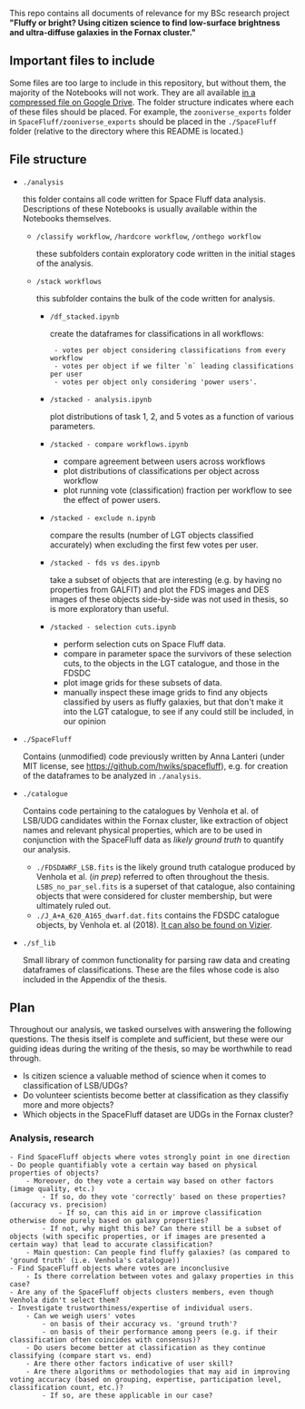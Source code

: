 This repo contains all documents of relevance for my BSc research project __"Fluffy or bright? Using citizen science to find low-surface brightness and ultra-diffuse galaxies in the Fornax cluster."__

## Important files to include
Some files are too large to include in this repository, but without them, the majority of the Notebooks will not work. They are all available [in a compressed file on Google Drive](https://drive.google.com/file/d/1kMQ7O18aRKn83wPoTQP1_7ePp9ezArT5/view?usp=sharing). The folder structure indicates where each of these files should be placed. For example, the `zooniverse_exports` folder in `SpaceFluff/zooniverse_exports` should be placed in the `./SpaceFluff` folder (relative to the directory where this README is located.)
## File structure

- `./analysis`

    this folder contains all code written for Space Fluff data analysis. Descriptions of these Notebooks is usually available within the Notebooks themselves.

    - `/classify workflow`, `/hardcore workflow`, `/onthego workflow`

         these subfolders contain exploratory code written in the initial stages of the analysis.
    - `/stack workflows`

        this subfolder contains the bulk of the code written for analysis.
		-  `/df_stacked.ipynb`

			create the dataframes for classifications in all workflows:
            
				- votes per object considering classifications from every workflow
				- votes per object if we filter `n` leading classifications per user
				- votes per object only considering 'power users'.
		- `/stacked - analysis.ipynb`

			plot distributions of task 1, 2, and 5 votes as a function of various parameters.
		- `/stacked - compare workflows.ipynb`

			- compare agreement between users across workflows
			- plot distributions of classifications per object across workflow
			- plot running vote (classification) fraction per workflow to see the effect of power users.
		- `/stacked - exclude n.ipynb`

			compare the results (number of LGT objects classified accurately) when excluding the first few votes per user.
		- `/stacked - fds vs des.ipynb`

			take a subset of objects that are interesting (e.g. by having no properties from GALFIT) and plot the FDS images and DES images of these objects side-by-side was not used in thesis, so is more exploratory than useful.
		- `/stacked - selection cuts.ipynb`

			- perform selection cuts on Space Fluff data.
			- compare in parameter space the survivors of these selection cuts, to the objects in the LGT catalogue, and those in the FDSDC
			- plot image grids for these subsets of data.
			- manually inspect these image grids to find any objects classified by users as fluffy galaxies, but that don't make it into the LGT catalogue, to see if any could still be included, in our opinion


- `./SpaceFluff`

    Contains (unmodified) code previously written by Anna Lanteri (under MIT license, see https://github.com/hwiks/spacefluff), e.g. for creation of the dataframes to be analyzed in `./analysis`.

- `./catalogue`

    Contains code pertaining to the catalogues by Venhola et al. of LSB/UDG candidates within the Fornax cluster, like extraction of object names and relevant physical properties, which are to be used in conjunction with the SpaceFluff data as _likely ground truth_ to quantify our analysis.

    - `./FDSDAWRF_LSB.fits` is the likely ground truth catalogue produced by Venhola et al. (_in prep_) referred to often throughout the thesis. `LSBS_no_par_sel.fits` is a superset of that catalogue, also containing objects that were considered for cluster membership, but were ultimately ruled out.
    - `./J_A+A_620_A165_dwarf.dat.fits` contains the FDSDC catalogue objects, by Venhola et. al (2018). [It can also be found on Vizier](http://cdsarc.u-strasbg.fr/viz-bin/qcat?J/A+A/620/A165).

- `./sf_lib`

    Small library of common functionality for parsing raw data and creating dataframes of classifications. These are the files whose code is also included in the Appendix of the thesis.
    

## Plan
Throughout our analysis, we tasked ourselves with answering the following questions. The thesis itself is complete and sufficient, but these were our guiding ideas during the writing of the thesis, so may be worthwhile to read through.
    
- Is citizen science a valuable method of science when it comes to classification of LSB/UDGs?
- Do volunteer scientists become better at classification as they classifiy more and more objects?
- Which objects in the SpaceFluff dataset are UDGs in the Fornax cluster?

### Analysis, research
    - Find SpaceFluff objects where votes strongly point in one direction
    - Do people quantifiably vote a certain way based on physical properties of objects?
        - Moreover, do they vote a certain way based on other factors (image quality, etc.)
            - If so, do they vote 'correctly' based on these properties? (accuracy vs. precision)
                - If so, can this aid in or improve classification otherwise done purely based on galaxy properties?
            - If not, why might this be? Can there still be a subset of objects (with specific properties, or if images are presented a certain way) that lead to accurate classification?
        - Main question: Can people find fluffy galaxies? (as compared to 'ground truth' (i.e. Venhola's catalogue))
    - Find SpaceFluff objects where votes are inconclusive
        - Is there correlation between votes and galaxy properties in this case?
    - Are any of the SpaceFluff objects clusters members, even though Venhola didn't select them?
    - Investigate trustworthiness/expertise of individual users.
        - Can we weigh users' votes
            - on basis of their accuracy vs. 'ground truth'?
            - on basis of their performance among peers (e.g. if their classification often coincides with consensus)?
        - Do users become better at classification as they continue classifying (compare start vs. end)
        - Are there other factors indicative of user skill?
        - Are there algorithms or methodologies that may aid in improving voting accuracy (based on grouping, expertise, participation level, classification count, etc.)?
            - If so, are these applicable in our case?
